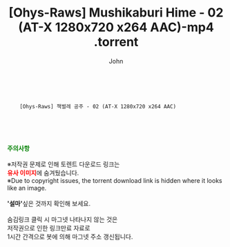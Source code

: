﻿---
layout: post
title:  "                   [Ohys-Raws] Mushikaburi Hime - 02 (AT-X 1280x720 x264 AAC)-mp4                .torrent"
author: John
categories: [ 애니/만화 ]
tags: [  ]
image:  
description: "                   [Ohys-Raws] Mushikaburi Hime - 02 (AT-X 1280x720 x264 AAC)-mp4                 torrent 정보 공유"
toc: true
toc_sticky: true
---

<br>

        [Ohys-Raws] 책벌레 공주 - 02 (AT-X 1280x720 x264 AAC)    
    
<br><br><br>
<p data-ke-size="size16"><b><span style="color: green;">주의사항</span></b><br /><br />※저작권 문제로 인해 토렌트 다운로드 링크는<br /><b><span style="color: red;">유사 이미지</span></b>에 숨겨뒀습니다.<br />※Due to copyright issues, the torrent download link is hidden where it looks like an image.<br /><br /><b>'설마'</b>싶은 것까지 확인해 보세요.<br /><br />숨김링크 클릭 시 마그넷 나타나지 않는 것은<br />저작권으로 인한 링크만료 자료로<br />1시간 간격으로 봇에 의해 마그넷 주소 갱신됩니다.</p>

